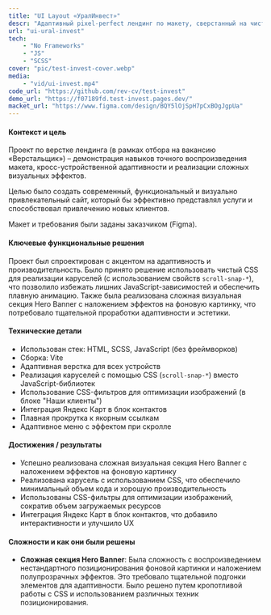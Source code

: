 ```yaml
---
title: "UI Layout «УралИнвест»"
descr: "Адаптивный pixel-perfect лендинг по макету, сверстанный на чистом HTML/CSS/vanilla JS."
url: "ui-ural-invest"
tech:
    - "No Frameworks"
    - "JS"
    - "SCSS"
cover: "pic/test-invest-cover.webp"
media:
    - "vid/ui-invest.mp4"
code_url: "https://github.com/rev-cv/test-invest"
demo_url: "https://f07189fd.test-invest.pages.dev/"
macket_url: "https://www.figma.com/design/BQY5lOjSpH7pCxBOgJgpUa"
---
```


#### Контекст и цель

Проект по верстке лендинга (в рамках отбора на вакансию «Верстальщик») – демонстрация навыков точного воспроизведения макета, кросс-устройственной адаптивности и реализации сложных визуальных эффектов.

Целью было создать современный, функциональный и визуально привлекательный сайт, который бы эффективно представлял услуги и способствовал привлечению новых клиентов.

Макет и требования были заданы заказчиком (Figma).

#### Ключевые функциональные решения

Проект был спроектирован с акцентом на адаптивность и производительность. Было принято решение использовать чистый CSS для реализации каруселей (с использованием свойств `scroll-snap-*`), что позволило избежать лишних JavaScript-зависимостей и обеспечить плавную анимацию. Также была реализована сложная визуальная секция Hero Banner с наложением эффектов на фоновую картинку, что потребовало тщательной проработки адаптивности и эстетики.

#### Технические детали

- Использован стек: HTML, SCSS, JavaScript (без фреймворков)
- Сборка: Vite
- Адаптивная верстка для всех устройств
- Реализация каруселей с помощью CSS (`scroll-snap-*`) вместо JavaScript-библиотек
- Использование CSS-фильтров для оптимизации изображений (в блоке "Наши клиенты")
- Интеграция Яндекс Карт в блок контактов
- Плавная прокрутка к якорным ссылкам
- Адаптивное меню с эффектом при скролле

#### Достижения / результаты

- Успешно реализована сложная визуальная секция Hero Banner с наложением эффектов на фоновую картинку
- Реализована карусель с использованием CSS, что обеспечило минимальный объем кода и хорошую производительность
- Использованы CSS-фильтры для оптимизации изображений, сократив объем загружаемых ресурсов
- Интеграция Яндекс Карт в блок контактов, что добавило интерактивности и улучшило UX

#### Сложности и как они были решены

- **Сложная секция Hero Banner**: Была сложность с воспроизведением нестандартного позиционирования фоновой картинки и наложением полупрозрачных эффектов. Это требовало тщательной подгонки элементов для адаптивности. Было решено путем кропотливой работы с CSS и использованием различных техник позиционирования.
